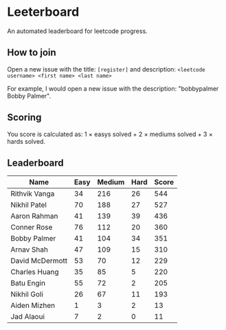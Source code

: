 # Leeterboard

An automated leaderboard for leetcode progress.

## How to join

Open a new issue with the title: `[register]` and description:
`<leetcode username> <first name> <last name>`

For example, I would open a new issue with the description: "bobbypalmer Bobby Palmer".

## Scoring

You score is calculated as:
1 $\times$ easys solved + 2 $\times$ mediums solved + 3 $\times$ hards solved.

## Leaderboard
| Name | Easy | Medium | Hard | Score |
| --- | --- | --- | --- | --- |
| Rithvik Vanga | 34 | 216 | 26 | 544 |
| Nikhil Patel | 70 | 188 | 27 | 527 |
| Aaron Rahman | 41 | 139 | 39 | 436 |
| Conner Rose | 76 | 112 | 20 | 360 |
| Bobby Palmer | 41 | 104 | 34 | 351 |
| Arnav Shah | 47 | 109 | 15 | 310 |
| David McDermott | 53 | 70 | 12 | 229 |
| Charles Huang | 35 | 85 | 5 | 220 |
| Batu Engin | 55 | 72 | 2 | 205 |
| Nikhil Goli | 26 | 67 | 11 | 193 |
| Aiden Mizhen | 1 | 3 | 2 | 13 |
| Jad Alaoui | 7 | 2 | 0 | 11 |
